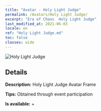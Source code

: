 ```yaml
---
title: "Avatar - Holy Light Judge"
permalink: /Avatars/Holy Light Judge/
excerpt: "Era of Chaos  Holy Light Judge"
last_modified_at: 2021-06-03
locale: en
ref: "Holy Light Judge.md"
toc: false
classes: wide
---
```

 ![Holy Light Judge](/images/a/avatarFrame_51.png)

## Details

 **Description:** Holy Light Judge Avatar Frame 

 **Tips:** Obtained through event participation 

 **Is available:**  + 

